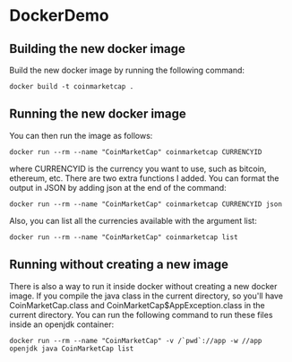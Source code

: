 # DockerDemo

## Building the new docker image

Build the new docker image by running the following command:

```console
docker build -t coinmarketcap .
```


## Running the new docker image

You can then run the image as follows:

```console
docker run --rm --name "CoinMarketCap" coinmarketcap CURRENCYID
```

where CURRENCYID is the currency you want to use, such as bitcoin, ethereum, etc.
There are two extra functions I added. You can format the output in JSON by adding json at the end of the command:

```console
docker run --rm --name "CoinMarketCap" coinmarketcap CURRENCYID json
```

Also, you can list all the currencies available with the argument list:

```console
docker run --rm --name "CoinMarketCap" coinmarketcap list
```


## Running without creating a new image

There is also a way to run it inside docker without creating a new docker image. If you compile the java class in the current directory, so you'll have CoinMarketCap.class and CoinMarketCap$AppException.class in the current directory. You can run the following command to run these files inside an openjdk container:

```console
docker run --rm --name "CoinMarketCap" -v /`pwd`://app -w //app openjdk java CoinMarketCap list
```